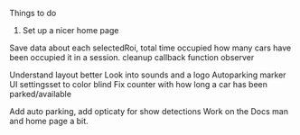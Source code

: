 Things to do

1. Set up a nicer home page


Save data about each selectedRoi,
total time occupied
how many cars have been occupied it in a session.
cleanup callback function observer

Understand layout better
Look into sounds and a logo
Autoparking marker
UI settingsset to color blind
Fix counter with how long a car has been parked/available

Add auto parking, add opticaty for show detections
Work on the Docs man and home page a bit.


